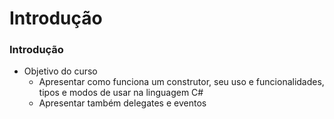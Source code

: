 # Introdução

### Introdução

- Objetivo do curso
    - Apresentar como funciona um construtor, seu uso e funcionalidades, tipos e modos de usar na linguagem C#
    - Apresentar também delegates e eventos